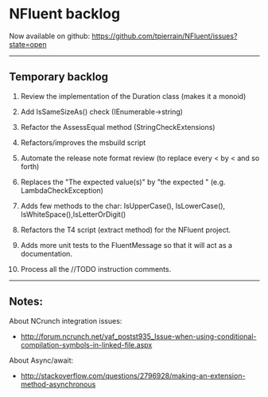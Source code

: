 NFluent backlog
===============

Now available on github: https://github.com/tpierrain/NFluent/issues?state=open

- - -

Temporary backlog
-------
1. Review the implementation of the Duration class (makes it a monoid)
1. Add IsSameSizeAs() check (IEnumerable->string)
1. Refactor the AssessEqual method (StringCheckExtensions)

1. Refactors/improves the msbuild script
1. Automate the release note format review (to replace every < by &lt; and so forth)
1. Replaces the "The expected value(s)" by "the expected <what is in stake here>" (e.g. LambdaCheckException)
1. Adds few methods to the char: IsUpperCase(), IsLowerCase(), IsWhiteSpace(),IsLetterOrDigit()
1. Refactors the T4 script (extract method) for the NFluent project.
1. Adds more unit tests to the FluentMessage so that it will act as a documentation.
1. Process all the //TODO instruction comments.


- - - 

Notes:
------
About NCrunch integration issues:
 - http://forum.ncrunch.net/yaf_postst935_Issue-when-using-conditional-compilation-symbols-in-linked-file.aspx

About Async/await:
 - http://stackoverflow.com/questions/2796928/making-an-extension-method-asynchronous
